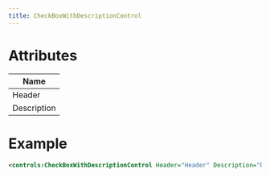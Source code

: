```yaml
---
title: CheckBoxWithDescriptionControl
---
```


# Attributes

| Name |
|-|
|Header|
|Description|

# Example

```xml
<controls:CheckBoxWithDescriptionControl Header="Header" Description="Description"/>
```